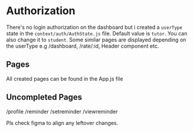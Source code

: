 # Authorization
There's no login authorization on the dashboard but i created a `userType` state in the `context/auth/AuthState.js` file.
Default value is `tutor`. You can also change it to `student`. Some similar pages are displayed depending on the userType e.g /dashboard, /rate/:id, Header component etc.

## Pages
All created pages can be found in the App.js file

## Uncompleted Pages

/profile
/reminder
/setreminder
/viewreminder

Pls check figma to align any leftover changes.